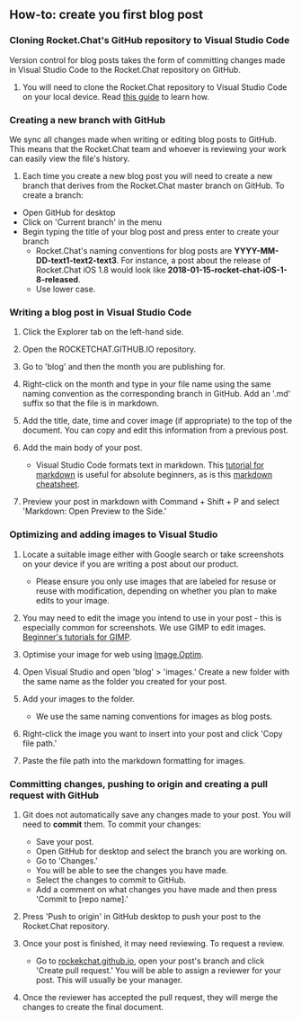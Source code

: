 ## How-to: create you first blog post

 ### Cloning Rocket.Chat's GitHub repository to Visual Studio Code
 
Version control for blog posts takes the form of committing changes made in Visual Studio Code to the Rocket.Chat repository on GitHub. 

1. You will need to clone the Rocket.Chat repository to Visual Studio Code on your local device. Read [this guide](https://code.visualstudio.com/docs/editor/versioncontrol) to learn how. 

 ### Creating a new branch with GitHub

 We sync all changes made when writing or editing blog posts to GitHub. This means that the Rocket.Chat team and whoever is reviewing your work can easily view the file's history. 

1. Each time you create a new blog post you will need to create a new branch that derives from the Rocket.Chat master branch on GitHub. To create a branch:
 - Open GitHub for desktop
 - Click on 'Current branch' in the menu
 - Begin typing the title of your blog post and press enter to create your branch
    * Rocket.Chat's naming conventions for blog posts are **YYYY-MM-DD-text1-text2-text3**. For instance, a post about the release of Rocket.Chat iOS 1.8 would look like **2018-01-15-rocket-chat-iOS-1-8-released**.
    * Use lower case.

### Writing a blog post in Visual Studio Code

1. Click the Explorer tab on the left-hand side.

2. Open the ROCKETCHAT.GITHUB.IO repository.

3. Go to 'blog' and then the month you are publishing for.

4. Right-click on the month and type in your file name using the same naming convention as the corresponding branch in GitHub. Add an '.md' suffix so that the file is in markdown.  

5. Add the title, date, time and cover image (if appropriate) to the top of the document. You can copy and edit this information from a previous post. 

6. Add the main body of your post. 
    * Visual Studio Code formats text in markdown. This [tutorial for markdown](https://www.markdowntutorial.com) is useful for absolute beginners, as is this [markdown cheatsheet](http://markdown-guide.readthedocs.io/en/latest/basics.html).

7. Preview your post in markdown with Command + Shift + P and select 'Markdown: Open Preview to the Side.' 

### Optimizing and adding images to Visual Studio

1. Locate a suitable image either with Google search or take screenshots on your device if you are writing a post about our product. 
    * Please ensure you only use images that are labeled for resuse or reuse with modification, depending on whether you plan to make edits to your image. 

2.  You may need to edit the image you intend to use in your post - this is especially common for screenshots. We use GIMP to edit images. [Beginner's tutorials for GIMP](https://www.gimp.org/tutorials/).

3. Optimise your image for web using [Image.Optim](https://imageoptim.com/mac).

4. Open Visual Studio and open 'blog' > 'images.' Create a new folder with the same name as the folder you created for your post.

5. Add your images to the folder.
    * We use the same naming conventions for images as blog posts.

6. Right-click the image you want to insert into your post and click 'Copy file path.'

7. Paste the file path into the markdown formatting for images. 

### Committing changes, pushing to origin and creating a pull request with GitHub

1. Git does not automatically save any changes made to your post. You will need to **commit** them. To commit your changes:
    * Save your post.
    * Open GitHub for desktop and select the branch you are working on. 
    * Go to 'Changes.' 
    * You will be able to see the changes you have made.
    * Select the changes to commit to GitHub.
    * Add a comment on what changes you have made and then press 'Commit to [repo name].' 

2. Press 'Push to origin' in GitHub desktop to push your post to the Rocket.Chat repository. 

3. Once your post is finished, it may need reviewing. To request a review.
    * Go to [rockekchat.github.io](rocketchat.github.io), open your post's branch and click 'Create pull request.' You will be able to assign a reviewer for your post. This will usually be your manager.
4. Once the reviewer has accepted the pull request, they will merge the changes to create the final document. 